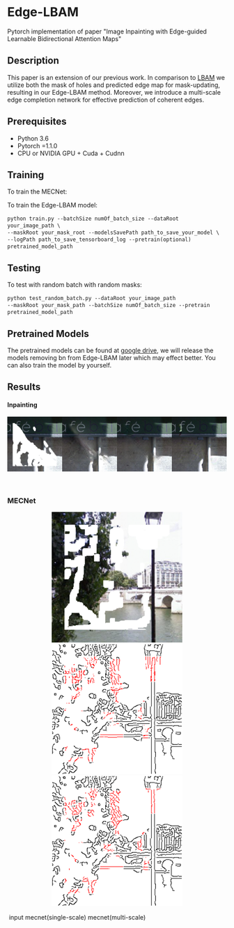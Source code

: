 # Edge-LBAM
Pytorch implementation of paper "Image Inpainting with Edge-guided Learnable Bidirectional Attention Maps"

## Description

This paper is an extension of our previous work. In comparison to [LBAM](https://openaccess.thecvf.com/content_ICCV_2019/papers/Xie_Image_Inpainting_With_Learnable_Bidirectional_Attention_Maps_ICCV_2019_paper.pdf) we utilize both the mask of holes
and predicted edge map for mask-updating, resulting in our Edge-LBAM method. Moreover, we introduce a multi-scale
edge completion network for effective prediction of coherent edges.

## Prerequisites

- Python 3.6
- Pytorch =1.1.0 
- CPU or NVIDIA GPU + Cuda + Cudnn

## Training

To train the MECNet:



To train the Edge-LBAM model:

```
python train.py --batchSize numOf_batch_size --dataRoot your_image_path \
--maskRoot your_mask_root --modelsSavePath path_to_save_your_model \
--logPath path_to_save_tensorboard_log --pretrain(optional) pretrained_model_path
```

## Testing

To test with random batch with random masks:

```
python test_random_batch.py --dataRoot your_image_path
--maskRoot your_mask_path --batchSize numOf_batch_size --pretrain pretrained_model_path
```

## Pretrained Models

 The pretrained models can be found at [google drive](https://drive.google.com/drive/folders/1iilIU0U7fOYjYlRB7bZjN5oLNCeLoW-R?usp=sharing), we will release the models removing bn from Edge-LBAM later which may effect better. You can also train the model by yourself.

## Results

#### Inpainting

<center class="half">
    <img src=https://github.com/wds1998/Edge-LBAM/blob/main/examples/input28-1.png?raw=true width = 25%><img src=https://github.com/wds1998/Edge-LBAM/blob/main/examples/gl28-1.png?raw=true width = 25%><img src=https://github.com/wds1998/Edge-LBAM/blob/main/examples/pconv28-1.png?raw=true width = 25%><img src=https://github.com/wds1998/Edge-LBAM/blob/main/examples/gc28-1.png?raw=true width = 25%>
</center>

​                     

### MECNet

<center class="half">
   <img src=examples\input1.png height = 300/><img src=examples\edge_mecnet(s)_1.png height = 300/><img src=examples\edge_mecnet_1.png height = 300/>
</center>

​                                 input                                                             mecnet(single-scale)                                  mecnet(multi-scale)
